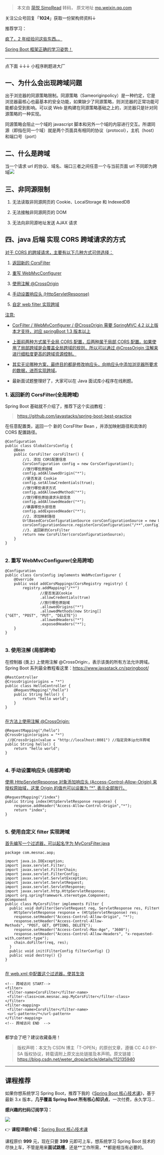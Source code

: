 > 本文由 [简悦 SimpRead](http://ksria.com/simpread/) 转码， 原文地址 [mp.weixin.qq.com](https://mp.weixin.qq.com/s/-Kyo0OCzIVVLO1WP5FJzuA)

关注公众号回复「**1024**」获取一份架构师资料↓

推荐学习：

[疯了，2 年经验问这些东西。。](http://mp.weixin.qq.com/s?__biz=MzUyNDc0NjM0Nw==&mid=2247504068&idx=1&sn=537b3395e5c7a11ac09e813c7121f1cc&chksm=fa2a3bc0cd5db2d69bd4b657f16207e19b972a3a546e59c6a4148291e5453d867fb49c9f6cfd&scene=21#wechat_redirect)  

[Spring Boot 框架正确的学习姿势！](http://mp.weixin.qq.com/s?__biz=MzUyNDc0NjM0Nw==&mid=2247503443&idx=1&sn=8dec2a4edbbd2e89fed614ce5ef8ebe2&chksm=fa2a2557cd5dac41e29e1e45761ecc2b25f84c0a059e61103d14292ddaddc2874c1a33e1109e&scene=21#wechat_redirect)

#### 

* * *

  

点下面 ↓↓↓ 小程序刷题进大厂        

一、为什么会出现跨域问题
------------

出于浏览器的同源策略限制。同源策略（Sameoriginpolicy）是一种约定，它是浏览器最核心也最基本的安全功能，如果缺少了同源策略，则浏览器的正常功能可能都会受到影响。可以说 Web 是构建在同源策略基础之上的，浏览器只是针对同源策略的一种实现。

同源策略会阻止一个域的 javascript 脚本和另外一个域的内容进行交互。所谓同源（即指在同一个域）就是两个页面具有相同的协议（protocol），主机（host）和端口号（port）

二、什么是跨域
-------

当一个请求 url 的协议、域名、端口三者之间任意一个与当前页面 url 不同即为跨域![](https://mmbiz.qpic.cn/mmbiz_png/TNUwKhV0JpTBq37BAyzPeibmaDkfng3VA1qsJmaQ0qVQR19oexr8kVznsXTfqRuXDj3tkHFOCiaq8e7HmsP1KZKw/640?wx_fmt=png)

三、非同源限制
-------

1.  无法读取非同源网页的 Cookie、LocalStorage 和 IndexedDB
    
2.  无法接触非同源网页的 DOM
    
3.  无法向非同源地址发送 AJAX 请求
    

四、java 后端 实现 CORS 跨域请求的方式
-------------------------

[对于 CORS 的跨域请求，主要有以下几种方式可供选择：](http://mp.weixin.qq.com/s?__biz=MzI3ODcxMzQzMw==&mid=2247561837&idx=1&sn=2e493ae330534aae31db5b85165886be&chksm=eb51775bdc26fe4d17d416d0b22944dc6f2bda8c6e00e49aa1ddef6f9dc5c950f31ffb41227e&scene=21#wechat_redirect)

1.  [返回新的 CorsFilter](http://mp.weixin.qq.com/s?__biz=MzI3ODcxMzQzMw==&mid=2247561837&idx=1&sn=2e493ae330534aae31db5b85165886be&chksm=eb51775bdc26fe4d17d416d0b22944dc6f2bda8c6e00e49aa1ddef6f9dc5c950f31ffb41227e&scene=21#wechat_redirect)
    
2.  [重写 WebMvcConfigurer](http://mp.weixin.qq.com/s?__biz=MzI3ODcxMzQzMw==&mid=2247561837&idx=1&sn=2e493ae330534aae31db5b85165886be&chksm=eb51775bdc26fe4d17d416d0b22944dc6f2bda8c6e00e49aa1ddef6f9dc5c950f31ffb41227e&scene=21#wechat_redirect)
    
3.  [使用注解 @CrossOrigin](http://mp.weixin.qq.com/s?__biz=MzI3ODcxMzQzMw==&mid=2247561837&idx=1&sn=2e493ae330534aae31db5b85165886be&chksm=eb51775bdc26fe4d17d416d0b22944dc6f2bda8c6e00e49aa1ddef6f9dc5c950f31ffb41227e&scene=21#wechat_redirect)
    
4.  [手动设置响应头 (HttpServletResponse)](http://mp.weixin.qq.com/s?__biz=MzI3ODcxMzQzMw==&mid=2247561837&idx=1&sn=2e493ae330534aae31db5b85165886be&chksm=eb51775bdc26fe4d17d416d0b22944dc6f2bda8c6e00e49aa1ddef6f9dc5c950f31ffb41227e&scene=21#wechat_redirect)
    
5.  [自定 web filter 实现跨域](http://mp.weixin.qq.com/s?__biz=MzI3ODcxMzQzMw==&mid=2247561837&idx=1&sn=2e493ae330534aae31db5b85165886be&chksm=eb51775bdc26fe4d17d416d0b22944dc6f2bda8c6e00e49aa1ddef6f9dc5c950f31ffb41227e&scene=21#wechat_redirect)
    

[注意:](http://mp.weixin.qq.com/s?__biz=MzI3ODcxMzQzMw==&mid=2247561837&idx=1&sn=2e493ae330534aae31db5b85165886be&chksm=eb51775bdc26fe4d17d416d0b22944dc6f2bda8c6e00e49aa1ddef6f9dc5c950f31ffb41227e&scene=21#wechat_redirect)

*   [CorFilter / WebMvConfigurer / @CrossOrigin 需要 SpringMVC 4.2 以上版本才支持，对应 springBoot 1.3 版本以上](http://mp.weixin.qq.com/s?__biz=MzI3ODcxMzQzMw==&mid=2247561837&idx=1&sn=2e493ae330534aae31db5b85165886be&chksm=eb51775bdc26fe4d17d416d0b22944dc6f2bda8c6e00e49aa1ddef6f9dc5c950f31ffb41227e&scene=21#wechat_redirect)
    
*   [上面前两种方式属于全局 CORS 配置，后两种属于局部 CORS 配置。如果使用了局部跨域是会覆盖全局跨域的规则，所以可以通过 @CrossOrigin 注解来进行细粒度更高的跨域资源控制。](http://mp.weixin.qq.com/s?__biz=MzI3ODcxMzQzMw==&mid=2247561837&idx=1&sn=2e493ae330534aae31db5b85165886be&chksm=eb51775bdc26fe4d17d416d0b22944dc6f2bda8c6e00e49aa1ddef6f9dc5c950f31ffb41227e&scene=21#wechat_redirect)
    
*   [其实无论哪种方案，最终目的都是修改响应头，向响应头中添加浏览器所要求的数据，进而实现跨域](http://mp.weixin.qq.com/s?__biz=MzI3ODcxMzQzMw==&mid=2247561837&idx=1&sn=2e493ae330534aae31db5b85165886be&chksm=eb51775bdc26fe4d17d416d0b22944dc6f2bda8c6e00e49aa1ddef6f9dc5c950f31ffb41227e&scene=21#wechat_redirect)。
    
*   最新面试题整理好了，大家可以在 Java 面试库小程序在线刷题。
    

### 1. 返回新的 CorsFilter(全局跨域)

Spring Boot 基础就不介绍了，推荐下这个实战教程：

> https://github.com/javastacks/spring-boot-best-practice

在任意配置类，返回一个 新的 CorsFIlter Bean ，并添加映射路径和具体的 CORS 配置路径。[](http://mp.weixin.qq.com/s?__biz=MzI3ODcxMzQzMw==&mid=2247561798&idx=2&sn=b00ee1c2ee5ede29108b5bfbf292c6be&chksm=eb517770dc26fe668a715aff402dc7ff8f23271cbcf33df44ab8d95cc3c3f43b6e16bba1d46c&scene=21#wechat_redirect)

```
@Configuration
public class GlobalCorsConfig {
    @Bean
    public CorsFilter corsFilter() {
        //1. 添加 CORS配置信息
        CorsConfiguration config = new CorsConfiguration();
        //放行哪些原始域
        config.addAllowedOrigin("*");
        //是否发送 Cookie
        config.setAllowCredentials(true);
        //放行哪些请求方式
        config.addAllowedMethod("*");
        //放行哪些原始请求头部信息
        config.addAllowedHeader("*");
        //暴露哪些头部信息
        config.addExposedHeader("*");
        //2. 添加映射路径
        UrlBasedCorsConfigurationSource corsConfigurationSource = new UrlBasedCorsConfigurationSource();
        corsConfigurationSource.registerCorsConfiguration("/**",config);
        //3. 返回新的CorsFilter
        return new CorsFilter(corsConfigurationSource);
    }
}


```

### 2. 重写 WebMvcConfigurer(全局跨域)

```
@Configuration
public class CorsConfig implements WebMvcConfigurer {
    @Override
    public void addCorsMappings(CorsRegistry registry) {
        registry.addMapping("/**")
                //是否发送Cookie
                .allowCredentials(true)
                //放行哪些原始域
                .allowedOrigins("*")
                .allowedMethods(new String[]{"GET", "POST", "PUT", "DELETE"})
                .allowedHeaders("*")
                .exposedHeaders("*");
    }
}


```

### 3. 使用注解 (局部跨域)

在控制器 (类上) 上使用注解 @CrossOrigin:，表示该类的所有方法允许跨域。Spring Boot 系列最全教程看这里：https://www.javastack.cn/springboot/

```
@RestController
@CrossOrigin(origins = "*")
public class HelloController {
    @RequestMapping("/hello")
    public String hello() {
        return "hello world";
    }
}


```

[在方法上使用注解 @CrossOrigin:](http://mp.weixin.qq.com/s?__biz=MzI3ODcxMzQzMw==&mid=2247561798&idx=2&sn=b00ee1c2ee5ede29108b5bfbf292c6be&chksm=eb517770dc26fe668a715aff402dc7ff8f23271cbcf33df44ab8d95cc3c3f43b6e16bba1d46c&scene=21#wechat_redirect)

```
@RequestMapping("/hello")
@CrossOrigin(origins = "*")
 //@CrossOrigin(value = "http://localhost:8081") //指定具体ip允许跨域
public String hello() {
    return "hello world";
}


```

### 4. 手动设置响应头 (局部跨域)

[使用 HttpServletResponse 对象添加响应头 (Access-Control-Allow-Origin) 来授权原始域，这里 Origin 的值也可以设置为 “*”, 表示全部放行。](http://mp.weixin.qq.com/s?__biz=MzI3ODcxMzQzMw==&mid=2247561798&idx=2&sn=b00ee1c2ee5ede29108b5bfbf292c6be&chksm=eb517770dc26fe668a715aff402dc7ff8f23271cbcf33df44ab8d95cc3c3f43b6e16bba1d46c&scene=21#wechat_redirect)

```
@RequestMapping("/index")
public String index(HttpServletResponse response) {
    response.addHeader("Access-Allow-Control-Origin","*");
    return "index";
}


```

### 5. 使用自定义 filter 实现跨域

[首先编写一个过滤器，可以起名字为 MyCorsFilter.java](http://mp.weixin.qq.com/s?__biz=MzI3ODcxMzQzMw==&mid=2247561798&idx=2&sn=b00ee1c2ee5ede29108b5bfbf292c6be&chksm=eb517770dc26fe668a715aff402dc7ff8f23271cbcf33df44ab8d95cc3c3f43b6e16bba1d46c&scene=21#wechat_redirect)

```
package com.mesnac.aop;

import java.io.IOException;
import javax.servlet.Filter;
import javax.servlet.FilterChain;
import javax.servlet.FilterConfig;
import javax.servlet.ServletException;
import javax.servlet.ServletRequest;
import javax.servlet.ServletResponse;
import javax.servlet.http.HttpServletResponse;
import org.springframework.stereotype.Component;
@Component
public class MyCorsFilter implements Filter {
  public void doFilter(ServletRequest req, ServletResponse res, FilterChain chain) throws IOException, ServletException {
    HttpServletResponse response = (HttpServletResponse) res;
    response.setHeader("Access-Control-Allow-Origin", "*");
    response.setHeader("Access-Control-Allow-Methods", "POST, GET, OPTIONS, DELETE");
    response.setHeader("Access-Control-Max-Age", "3600");
    response.setHeader("Access-Control-Allow-Headers", "x-requested-with,content-type");
    chain.doFilter(req, res);
  }
  public void init(FilterConfig filterConfig) {}
  public void destroy() {}
}


```

[在 web.xml 中配置这个过滤器，使其生效](http://mp.weixin.qq.com/s?__biz=MzI3ODcxMzQzMw==&mid=2247561798&idx=2&sn=b00ee1c2ee5ede29108b5bfbf292c6be&chksm=eb517770dc26fe668a715aff402dc7ff8f23271cbcf33df44ab8d95cc3c3f43b6e16bba1d46c&scene=21#wechat_redirect)

```
<!-- 跨域访问 START-->
<filter>
 <filter-name>CorsFilter</filter-name>
 <filter-class>com.mesnac.aop.MyCorsFilter</filter-class>
</filter>
<filter-mapping>
 <filter-name>CorsFilter</filter-name>
 <url-pattern>/*</url-pattern>
</filter-mapping>
<!-- 跨域访问 END  -->


```

都学会了吧？建议收藏备用！

> 版权声明：本文为 CSDN 博主「T-OPEN」的原创文章，遵循 CC 4.0 BY-SA 版权协议，转载请附上原文出处链接及本声明。原文链接：https://blog.csdn.net/weter_drop/article/details/112135940

  

* * *

课程推荐
----

如果你想系统学习 Spring Boot，推荐下我的《[Spring Boot 核心技术课](http://mp.weixin.qq.com/s?__biz=MzUyNDc0NjM0Nw==&mid=2247503560&idx=1&sn=3305c997bce738ec6b66e17f90e1e518&chksm=fa2a25cccd5dacdaa8c7d6da04bc6f8691ae03cc98bedad403b57ce05ff8d14afb29e546054d&scene=21#wechat_redirect)》，基于最新 3.x 版本，**几乎覆盖 Spring Boot 所有核心知识点**，一次付费，永久学习…

**感兴趣的扫码订阅学习：**

![](https://mmbiz.qpic.cn/mmbiz_png/mR4CwoLXicg3JIFvtzAtCQP9rPibV9qFsYqbmiaLKZYlZGicp3DLZI0fdicfVb2ACcrVCHUYWVyO2nPPh0BQbvHCasQ/640?wx_fmt=png)

👉 **课程详细介绍：**[Spring Boot 核心技术](http://mp.weixin.qq.com/s?__biz=MzUyNDc0NjM0Nw==&mid=2247503560&idx=1&sn=3305c997bce738ec6b66e17f90e1e518&chksm=fa2a25cccd5dacdaa8c7d6da04bc6f8691ae03cc98bedad403b57ce05ff8d14afb29e546054d&scene=21#wechat_redirect)[课](http://mp.weixin.qq.com/s?__biz=MzI3ODcxMzQzMw==&mid=2247588807&idx=2&sn=6e57cd2b6c589dfd3fa3cb4e5ddc6ae9&chksm=eb511ef1dc2697e7cb437747236ac7cfbeb1589858f53c0362c1096aeb793d07c322db963c5f&scene=21#wechat_redirect)

课程原价 **999** 元，现在只要 **399** 元即可上车，想系统学习 Spring Boot 技术的尽快上车，不管是用来**面试跳槽**，还是**工作所需，**都是相当有必要的。